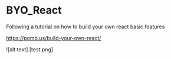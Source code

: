 # BYO_React

Following a tutorial on how to build your own react basic features

https://pomb.us/build-your-own-react/

![alt text] [test.png]
